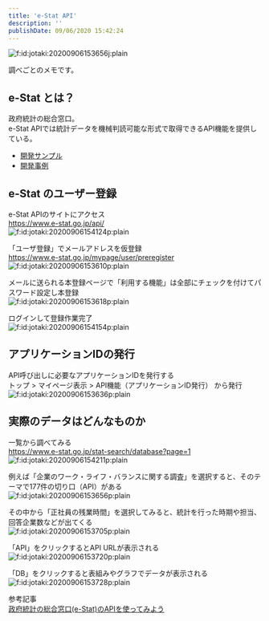 ```yaml
---
title: 'e-Stat API'
description: ''
publishDate: 09/06/2020 15:42:24
---
```


<p><span itemscope itemtype="http://schema.org/Photograph"><img src="https://cdn-ak.f.st-hatena.com/images/fotolife/j/jotaki/20200906/20200906153656.jpg" alt="f:id:jotaki:20200906153656j:plain" title="f:id:jotaki:20200906153656j:plain" class="hatena-fotolife" itemprop="image"></span></p>

<p>調べごとのメモです。</p>

<h2>e-Stat とは？</h2>

<p>政府統計の総合窓口。<br />
e-Stat APIでは統計データを機械判読可能な形式で取得できるAPI機能を提供している。</p>

<ul>
<li><a href="https://www.e-stat.go.jp/api/api-dev/app-sample">開発サンプル</a></li>
<li><a href="https://www.e-stat.go.jp/api/api-dev/case">開発事例</a></li>
</ul>

<h2>e-Stat のユーザー登録</h2>

<p>e-Stat APIのサイトにアクセス<br />
<a href="https://www.e-stat.go.jp/api/">https://www.e-stat.go.jp/api/</a><br />
<span itemscope itemtype="http://schema.org/Photograph"><img src="/images/hatena/20200906154124.png" alt="f:id:jotaki:20200906154124p:plain" title="f:id:jotaki:20200906154124p:plain" class="hatena-fotolife" itemprop="image"></span></p>

<p>「ユーザ登録」でメールアドレスを仮登録<br />
<a href="https://www.e-stat.go.jp/mypage/user/preregister">https://www.e-stat.go.jp/mypage/user/preregister</a><br />
<span itemscope itemtype="http://schema.org/Photograph"><img src="/images/hatena/20200906153610.png" alt="f:id:jotaki:20200906153610p:plain" title="f:id:jotaki:20200906153610p:plain" class="hatena-fotolife" itemprop="image"></span></p>

<p>メールに送られる本登録ページで「利用する機能」は全部にチェックを付けてパスワード設定し本登録<br />
<span itemscope itemtype="http://schema.org/Photograph"><img src="/images/hatena/20200906153618.png" alt="f:id:jotaki:20200906153618p:plain" title="f:id:jotaki:20200906153618p:plain" class="hatena-fotolife" itemprop="image"></span></p>

<p>ログインして登録作業完了<br />
<span itemscope itemtype="http://schema.org/Photograph"><img src="/images/hatena/20200906154154.png" alt="f:id:jotaki:20200906154154p:plain" title="f:id:jotaki:20200906154154p:plain" class="hatena-fotolife" itemprop="image"></span></p>

<h2>アプリケーションIDの発行</h2>

<p>API呼び出しに必要なアプリケーションIDを発行する<br />
トップ > マイページ表示 > API機能（アプリケーションID発行） から発行<br />
<span itemscope itemtype="http://schema.org/Photograph"><img src="/images/hatena/20200906153636.png" alt="f:id:jotaki:20200906153636p:plain" title="f:id:jotaki:20200906153636p:plain" class="hatena-fotolife" itemprop="image"></span></p>

<h2>実際のデータはどんなものか</h2>

<p>一覧から調べてみる<br />
<a href="https://www.e-stat.go.jp/stat-search/database?page=1">https://www.e-stat.go.jp/stat-search/database?page=1</a><br />
<span itemscope itemtype="http://schema.org/Photograph"><img src="/images/hatena/20200906154211.png" alt="f:id:jotaki:20200906154211p:plain" title="f:id:jotaki:20200906154211p:plain" class="hatena-fotolife" itemprop="image"></span></p>

<p>例えば「企業のワーク・ライフ・バランスに関する調査」を選択すると、そのテーマで177件の切り口（API）がある<br />
<span itemscope itemtype="http://schema.org/Photograph"><img src="/images/hatena/20200906153656.png" alt="f:id:jotaki:20200906153656p:plain" title="f:id:jotaki:20200906153656p:plain" class="hatena-fotolife" itemprop="image"></span></p>

<p>その中から「正社員の残業時間」を選択してみると、統計を行った時期や担当、回答企業数などが出てくる<br />
<span itemscope itemtype="http://schema.org/Photograph"><img src="/images/hatena/20200906153705.png" alt="f:id:jotaki:20200906153705p:plain" title="f:id:jotaki:20200906153705p:plain" class="hatena-fotolife" itemprop="image"></span></p>

<p>「API」をクリックするとAPI URLが表示される<br />
<span itemscope itemtype="http://schema.org/Photograph"><img src="/images/hatena/20200906153720.png" alt="f:id:jotaki:20200906153720p:plain" title="f:id:jotaki:20200906153720p:plain" class="hatena-fotolife" itemprop="image"></span></p>

<p>「DB」をクリックすると表組みやグラフでデータが表示される<br />
<span itemscope itemtype="http://schema.org/Photograph"><img src="/images/hatena/20200906153728.png" alt="f:id:jotaki:20200906153728p:plain" title="f:id:jotaki:20200906153728p:plain" class="hatena-fotolife" itemprop="image"></span></p>

<p>参考記事<br />
<a href="https://qiita.com/mima_ita/items/44f358dc1bc4000d365d">政府統計の総合窓口(e-Stat)のAPIを使ってみよう</a></p>
